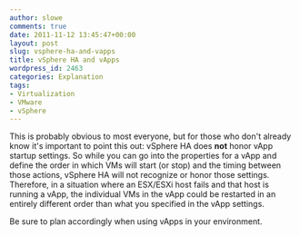 ```yaml
---
author: slowe
comments: true
date: 2011-11-12 13:45:47+00:00
layout: post
slug: vsphere-ha-and-vapps
title: vSphere HA and vApps
wordpress_id: 2463
categories: Explanation
tags:
- Virtualization
- VMware
- vSphere
---
```


This is probably obvious to most everyone, but for those who don't already know it's important to point this out: vSphere HA does **not** honor vApp startup settings. So while you can go into the properties for a vApp and define the order in which VMs will start (or stop) and the timing between those actions, vSphere HA will not recognize or honor those settings. Therefore, in a situation where an ESX/ESXi host fails and that host is running a vApp, the individual VMs in the vApp could be restarted in an entirely different order than what you specified in the vApp settings.

Be sure to plan accordingly when using vApps in your environment.
